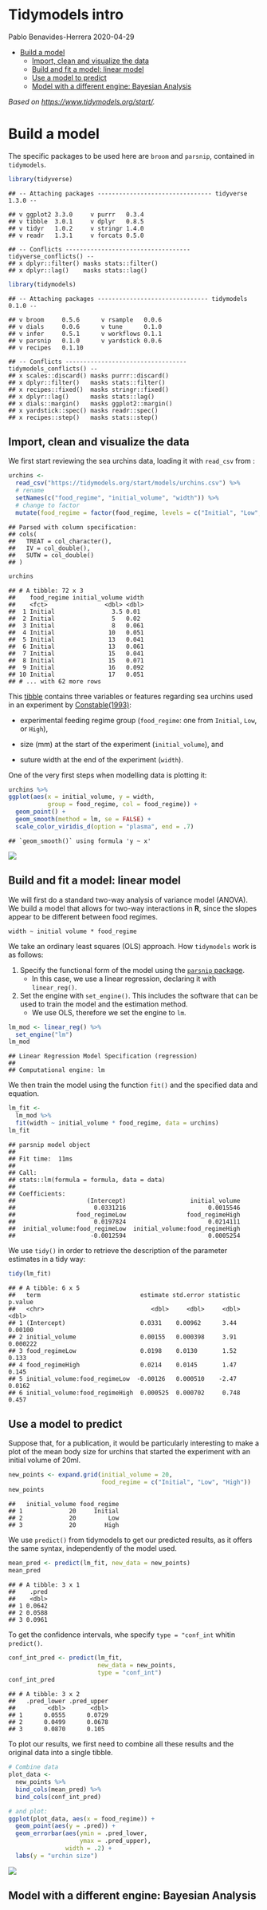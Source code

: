 Tidymodels intro
================
Pablo Benavides-Herrera
2020-04-29

  - [Build a model](#build-a-model)
      - [Import, clean and visualize the
        data](#import-clean-and-visualize-the-data)
      - [Build and fit a model: linear
        model](#build-and-fit-a-model-linear-model)
      - [Use a model to predict](#use-a-model-to-predict)
      - [Model with a different engine: Bayesian
        Analysis](#model-with-a-different-engine-bayesian-analysis)

*Based on <https://www.tidymodels.org/start/>.*

# Build a model

The specific packages to be used here are `broom` and `parsnip`,
contained in `tidymodels`.

``` r
library(tidyverse)
```

    ## -- Attaching packages -------------------------------- tidyverse 1.3.0 --

    ## v ggplot2 3.3.0     v purrr   0.3.4
    ## v tibble  3.0.1     v dplyr   0.8.5
    ## v tidyr   1.0.2     v stringr 1.4.0
    ## v readr   1.3.1     v forcats 0.5.0

    ## -- Conflicts ----------------------------------- tidyverse_conflicts() --
    ## x dplyr::filter() masks stats::filter()
    ## x dplyr::lag()    masks stats::lag()

``` r
library(tidymodels)
```

    ## -- Attaching packages ------------------------------- tidymodels 0.1.0 --

    ## v broom     0.5.6      v rsample   0.0.6 
    ## v dials     0.0.6      v tune      0.1.0 
    ## v infer     0.5.1      v workflows 0.1.1 
    ## v parsnip   0.1.0      v yardstick 0.0.6 
    ## v recipes   0.1.10

    ## -- Conflicts ---------------------------------- tidymodels_conflicts() --
    ## x scales::discard() masks purrr::discard()
    ## x dplyr::filter()   masks stats::filter()
    ## x recipes::fixed()  masks stringr::fixed()
    ## x dplyr::lag()      masks stats::lag()
    ## x dials::margin()   masks ggplot2::margin()
    ## x yardstick::spec() masks readr::spec()
    ## x recipes::step()   masks stats::step()

## Import, clean and visualize the data

We first start reviewing the sea urchins data, loading it with
`read_csv` from :

``` r
urchins <-
  read_csv("https://tidymodels.org/start/models/urchins.csv") %>% 
  # rename
  setNames(c("food_regime", "initial_volume", "width")) %>% 
  # change to factor
  mutate(food_regime = factor(food_regime, levels = c("Initial", "Low", "High")))
```

    ## Parsed with column specification:
    ## cols(
    ##   TREAT = col_character(),
    ##   IV = col_double(),
    ##   SUTW = col_double()
    ## )

``` r
urchins
```

    ## # A tibble: 72 x 3
    ##    food_regime initial_volume width
    ##    <fct>                <dbl> <dbl>
    ##  1 Initial                3.5 0.01 
    ##  2 Initial                5   0.02 
    ##  3 Initial                8   0.061
    ##  4 Initial               10   0.051
    ##  5 Initial               13   0.041
    ##  6 Initial               13   0.061
    ##  7 Initial               15   0.041
    ##  8 Initial               15   0.071
    ##  9 Initial               16   0.092
    ## 10 Initial               17   0.051
    ## # ... with 62 more rows

This [tibble](https://tibble.tidyverse.org/index.html) contains three
variables or features regarding sea urchins used in an experiment by
[Constable(1993)](https://link.springer.com/article/10.1007/BF00349318):

  - experimental feeding regime group (`food_regime`: one from
    `Initial`, `Low`, or `High`),

  - size (mm) at the start of the experiment (`initial_volume`), and

  - suture width at the end of the experiment (`width`).

One of the very first steps when modelling data is plotting it:

``` r
urchins %>% 
ggplot(aes(x = initial_volume, y = width, 
           group = food_regime, col = food_regime)) + 
  geom_point() + 
  geom_smooth(method = lm, se = FALSE) +
  scale_color_viridis_d(option = "plasma", end = .7)
```

    ## `geom_smooth()` using formula 'y ~ x'

![](Tidymodels_intro_files/figure-gfm/sea%20urchins%20plot-1.jpeg)<!-- -->

## Build and fit a model: linear model

We will first do a standard two-way analysis of variance model (ANOVA).
We build a model that allows for two-way interactions in **R**, since
the slopes appear to be different between food regimes.

    width ~ initial volume * food_regime

We take an ordinary least squares (OLS) approach. How `tidymodels` work
is as follows:

1.  Specify the functional form of the model using the [`parsnip`
    package](https://tidymodels.github.io/parsnip/).
      - In this case, we use a linear regression, declaring it with
        `linear_reg()`.
2.  Set the engine with `set_engine()`. This includes the software that
    can be used to train the model and the estimation method.
      - We use OLS, therefore we set the engine to `lm`.

<!-- end list -->

``` r
lm_mod <- linear_reg() %>% 
  set_engine("lm")
lm_mod
```

    ## Linear Regression Model Specification (regression)
    ## 
    ## Computational engine: lm

We then train the model using the function `fit()` and the specified
data and equation.

``` r
lm_fit <- 
  lm_mod %>% 
  fit(width ~ initial_volume * food_regime, data = urchins)
lm_fit
```

    ## parsnip model object
    ## 
    ## Fit time:  11ms 
    ## 
    ## Call:
    ## stats::lm(formula = formula, data = data)
    ## 
    ## Coefficients:
    ##                    (Intercept)                  initial_volume  
    ##                      0.0331216                       0.0015546  
    ##                 food_regimeLow                 food_regimeHigh  
    ##                      0.0197824                       0.0214111  
    ##  initial_volume:food_regimeLow  initial_volume:food_regimeHigh  
    ##                     -0.0012594                       0.0005254

We use `tidy()` in order to retrieve the description of the parameter
estimates in a tidy way:

``` r
tidy(lm_fit)
```

    ## # A tibble: 6 x 5
    ##   term                            estimate std.error statistic  p.value
    ##   <chr>                              <dbl>     <dbl>     <dbl>    <dbl>
    ## 1 (Intercept)                     0.0331    0.00962      3.44  0.00100 
    ## 2 initial_volume                  0.00155   0.000398     3.91  0.000222
    ## 3 food_regimeLow                  0.0198    0.0130       1.52  0.133   
    ## 4 food_regimeHigh                 0.0214    0.0145       1.47  0.145   
    ## 5 initial_volume:food_regimeLow  -0.00126   0.000510    -2.47  0.0162  
    ## 6 initial_volume:food_regimeHigh  0.000525  0.000702     0.748 0.457

## Use a model to predict

Suppose that, for a publication, it would be particularly interesting to
make a plot of the mean body size for urchins that started the
experiment with an initial volume of 20ml.

``` r
new_points <- expand.grid(initial_volume = 20, 
                          food_regime = c("Initial", "Low", "High"))
new_points
```

    ##   initial_volume food_regime
    ## 1             20     Initial
    ## 2             20         Low
    ## 3             20        High

We use `predict()` from tidymodels to get our predicted results, as it
offers the same syntax, independently of the model used.

``` r
mean_pred <- predict(lm_fit, new_data = new_points)
mean_pred
```

    ## # A tibble: 3 x 1
    ##    .pred
    ##    <dbl>
    ## 1 0.0642
    ## 2 0.0588
    ## 3 0.0961

To get the confidence intervals, whe specify `type = "conf_int` whitin
`predict()`.

``` r
conf_int_pred <- predict(lm_fit, 
                         new_data = new_points, 
                         type = "conf_int")
conf_int_pred
```

    ## # A tibble: 3 x 2
    ##   .pred_lower .pred_upper
    ##         <dbl>       <dbl>
    ## 1      0.0555      0.0729
    ## 2      0.0499      0.0678
    ## 3      0.0870      0.105

To plot our results, we first need to combine all these results and the
original data into a single tibble.

``` r
# Combine data
plot_data <- 
  new_points %>% 
  bind_cols(mean_pred) %>% 
  bind_cols(conf_int_pred)

# and plot:
ggplot(plot_data, aes(x = food_regime)) + 
  geom_point(aes(y = .pred)) + 
  geom_errorbar(aes(ymin = .pred_lower, 
                    ymax = .pred_upper),
                width = .2) + 
  labs(y = "urchin size")
```

![](Tidymodels_intro_files/figure-gfm/lm%20predict%20plot-1.jpeg)<!-- -->

## Model with a different engine: Bayesian Analysis
